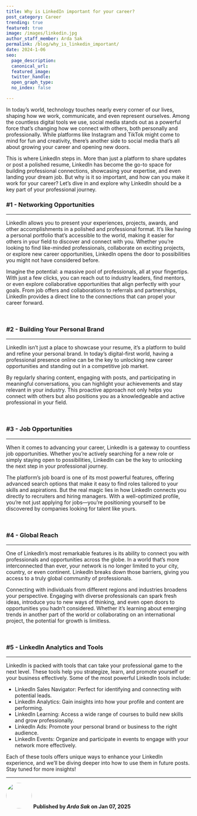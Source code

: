 ```yaml
---
title: Why is LinkedIn important for your career?
post_category: Career
trending: true
featured: true
image: /images/linkedin.jpg
author_staff_member: Arda Sak
permalink: /blog/why_is_linkedin_important/
date: 2024-1-06
seo:
  page_description:
  canonical_url:
  featured_image: 
  twitter_handle:
  open_graph_type:
  no_index: false

---
```


<style>
img{
    border-radius: 50%;
    width: 5em;
}
</style>


In today’s world, technology touches nearly every corner of our lives, shaping how we work, communicate, and even represent ourselves. Among the countless digital tools we use, social media stands out as a powerful force that’s changing how we connect with others, both personally and professionally. While platforms like Instagram and TikTok might come to mind for fun and creativity, there’s another side to social media that’s all about growing your career and opening new doors.

This is where LinkedIn steps in. More than just a platform to share updates or post a polished resume, LinkedIn has become the go-to space for building professional connections, showcasing your expertise, and even landing your dream job. But why is it so important, and how can you make it work for your career? Let’s dive in and explore why LinkedIn should be a key part of your professional journey.

<h3>#1 - Networking Opportunities</h3>
<hr>

LinkedIn allows you to present your experiences, projects, awards, and other accomplishments in a polished and professional format. It’s like having a personal portfolio that’s accessible to the world, making it easier for others in your field to discover and connect with you. Whether you’re looking to find like-minded professionals, collaborate on exciting projects, or explore new career opportunities, LinkedIn opens the door to possibilities you might not have considered before.

Imagine the potential: a massive pool of professionals, all at your fingertips. With just a few clicks, you can reach out to industry leaders, find mentors, or even explore collaborative opportunities that align perfectly with your goals. From job offers and collaborations to referrals and partnerships, LinkedIn provides a direct line to the connections that can propel your career forward.

<br>

<h3>#2 - Building Your Personal Brand</h3>
<hr>

LinkedIn isn’t just a place to showcase your resume, it’s a platform to build and refine your personal brand. In today’s digital-first world, having a professional presence online can be the key to unlocking new career opportunities and standing out in a competitive job market.

By regularly sharing content, engaging with posts, and participating in meaningful conversations, you can highlight your achievements and stay relevant in your industry. This proactive approach not only helps you connect with others but also positions you as a knowledgeable and active professional in your field.

<br>

<h3>#3 - Job Opportunities</h3>
<hr>

When it comes to advancing your career, LinkedIn is a gateway to countless job opportunities. Whether you’re actively searching for a new role or simply staying open to possibilities, LinkedIn can be the key to unlocking the next step in your professional journey.

The platform’s job board is one of its most powerful features, offering advanced search options that make it easy to find roles tailored to your skills and aspirations. But the real magic lies in how LinkedIn connects you directly to recruiters and hiring managers. With a well-optimized profile, you’re not just applying for jobs—you’re positioning yourself to be discovered by companies looking for talent like yours.

<br>

<h3>#4 - Global Reach</h3>
<hr>

One of LinkedIn’s most remarkable features is its ability to connect you with professionals and opportunities across the globe. In a world that’s more interconnected than ever, your network is no longer limited to your city, country, or even continent. LinkedIn breaks down those barriers, giving you access to a truly global community of professionals.

Connecting with individuals from different regions and industries broadens your perspective. Engaging with diverse professionals can spark fresh ideas, introduce you to new ways of thinking, and even open doors to opportunities you hadn’t considered. Whether it’s learning about emerging trends in another part of the world or collaborating on an international project, the potential for growth is limitless.

<br>

<h3>#5 - LinkedIn Analytics and Tools</h3>
<hr>

LinkedIn is packed with tools that can take your professional game to the next level. These tools help you strategize, learn, and promote yourself or your business effectively. Some of the most powerful LinkedIn tools include:

<ul>
  <li>LinkedIn Sales Navigator: Perfect for identifying and connecting with potential leads.</li>
  <li>LinkedIn Analytics: Gain insights into how your profile and content are performing.</li>
  <li>LinkedIn Learning: Access a wide range of courses to build new skills and grow professionally.</li>
  <li>LinkedIn Ads: Promote your personal brand or business to the right audience.</li>
  <li>LinkedIn Events: Organize and participate in events to engage with your network more effectively.</li>
</ul>

Each of these tools offers unique ways to enhance your LinkedIn experience, and we’ll be diving deeper into how to use them in future posts. Stay tuned for more insights!

<hr>


<div>
<span>
<img src="/images/arda_sak.jpeg">
</span>
<span>
<b>Published by <i>Arda Sak</i>
on Jan 07, 2025</b>
</span>
</div>



